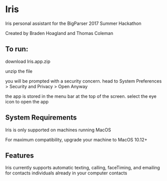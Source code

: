 # Iris
Iris personal assistant for the BigParser 2017 Summer Hackathon

Created by Braden Hoagland and Thomas Coleman


## To run:
download Iris.app.zip

unzip the file

you will be prompted with a security concern. head to System Preferences > Security and Privacy > Open Anyway

the app is stored in the menu bar at the top of the screen. select the eye icon to open the app

## System Requirements
Iris is only supported on machines running MacOS

For maximum compatibility, upgrade your machine to MacOS 10.12+

## Features
Iris currently supports automatic texting, calling, faceTiming, and emailing for contacts individuals already in your computer contacts
